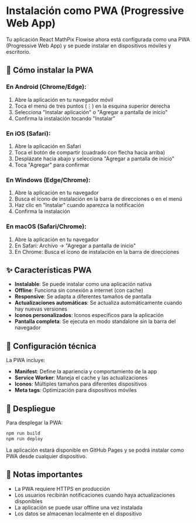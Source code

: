 # Instalación como PWA (Progressive Web App)

Tu aplicación React MathPix Flowise ahora está configurada como una PWA (Progressive Web App) y se puede instalar en dispositivos móviles y escritorio.

## 📱 Cómo instalar la PWA

### En Android (Chrome/Edge):
1. Abre la aplicación en tu navegador móvil
2. Toca el menú de tres puntos (⋮) en la esquina superior derecha
3. Selecciona "Instalar aplicación" o "Agregar a pantalla de inicio"
4. Confirma la instalación tocando "Instalar"

### En iOS (Safari):
1. Abre la aplicación en Safari
2. Toca el botón de compartir (cuadrado con flecha hacia arriba)
3. Desplázate hacia abajo y selecciona "Agregar a pantalla de inicio"
4. Toca "Agregar" para confirmar

### En Windows (Edge/Chrome):
1. Abre la aplicación en tu navegador
2. Busca el ícono de instalación en la barra de direcciones o en el menú
3. Haz clic en "Instalar" cuando aparezca la notificación
4. Confirma la instalación

### En macOS (Safari/Chrome):
1. Abre la aplicación en tu navegador
2. En Safari: Archivo → "Agregar a pantalla de inicio"
3. En Chrome: Busca el ícono de instalación en la barra de direcciones

## ✨ Características PWA

- **Instalable**: Se puede instalar como una aplicación nativa
- **Offline**: Funciona sin conexión a internet (con cache)
- **Responsive**: Se adapta a diferentes tamaños de pantalla
- **Actualizaciones automáticas**: Se actualiza automáticamente cuando hay nuevas versiones
- **Iconos personalizados**: Iconos específicos para la aplicación
- **Pantalla completa**: Se ejecuta en modo standalone sin la barra del navegador

## 🔧 Configuración técnica

La PWA incluye:
- **Manifest**: Define la apariencia y comportamiento de la app
- **Service Worker**: Maneja el cache y las actualizaciones
- **Iconos**: Múltiples tamaños para diferentes dispositivos
- **Meta tags**: Optimización para dispositivos móviles

## 🚀 Despliegue

Para desplegar la PWA:

```bash
npm run build
npm run deploy
```

La aplicación estará disponible en GitHub Pages y se podrá instalar como PWA desde cualquier dispositivo.

## 📝 Notas importantes

- La PWA requiere HTTPS en producción
- Los usuarios recibirán notificaciones cuando haya actualizaciones disponibles
- La aplicación se puede usar offline una vez instalada
- Los datos se almacenan localmente en el dispositivo
